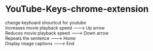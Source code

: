 # YouTube-Keys-chrome-extension
change keyboard shourtcut for youtube 
</br>
Increases movie playback speed ---> Up arrow </br>
Reduces movie playback speed   ---> Down arrow </br>
Repeats the sentence           ---> Home </br>
Display image captions         ---> End  </br>


